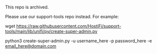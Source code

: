 This repo is archived.

Please use our support-tools repo instead. For example:


wget https://raw.githubusercontent.com/HostiFi/support-tools/main/lib/unifi/py/create-super-admin.py

python3 create-super-admin.py -u username_here -p password_here -e email_here@domain.com
